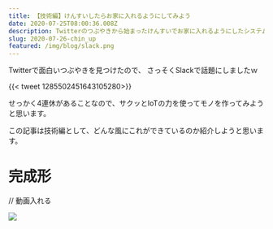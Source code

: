 ```yaml
---
title: 【技術編】けんすいしたらお家に入れるようにしてみよう
date: 2020-07-25T08:00:36.008Z
description: Twitterのつぶやきから始まったけんすいでお家に入れるようにしたシステムの技術的な説明編です
slug: 2020-07-26-chin_up
featured: /img/blog/slack.png
---
```

Twitterで面白いつぶやきを見つけたので、さっそくSlackで話題にしましたｗ

{{< tweet 1285502451643105280>}}  

せっかく4連休があることなので、サクッとIoTの力を使ってモノを作ってみようと思います。

この記事は技術編として、どんな風にこれができているのか紹介しようと思います。

# 完成形

// 動画入れる



![](/img/blog/web.png)